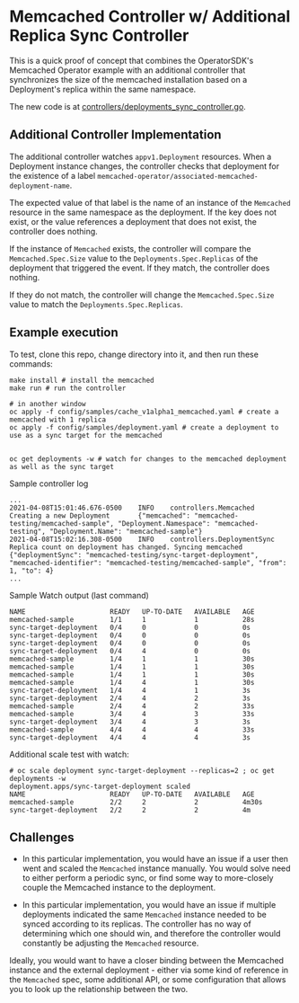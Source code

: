 # Memcached Controller w/ Additional Replica Sync Controller

This is a quick proof of concept that combines the OperatorSDK's Memcached
Operator example with an additional controller that synchronizes the size of the
memcached installation based on a Deployment's replica within the same
namespace.

The new code is at
[controllers/deployments_sync_controller.go](controllers/deployments_sync_controller.go).

## Additional Controller Implementation

The additional controller watches `appv1.Deployment` resources. When a
Deployment instance changes, the controller checks that deployment for the
existence of a label `memcached-operator/associated-memcached-deployment-name`.

The expected value of that label is the name of an instance of the `Memcached`
resource in the same namespace as the deployment. If the key does not exist, or
the value references a deployment that does not exist, the controller does
nothing.

If the instance of `Memcached` exists, the controller will compare the
`Memcached.Spec.Size` value to the `Deployments.Spec.Replicas` of the deployment
that triggered the event. If they match, the controller does nothing.

If they do not match, the controller will change the `Memcached.Spec.Size` value
to match the `Deployments.Spec.Replicas`.

## Example execution

To test, clone this repo, change directory into it, and then run these commands:

```shell
make install # install the memcached
make run # run the controller

# in another window
oc apply -f config/samples/cache_v1alpha1_memcached.yaml # create a memcached with 1 replica
oc apply -f config/samples/deployment.yaml # create a deployment to use as a sync target for the memcached


oc get deployments -w # watch for changes to the memcached deployment as well as the sync target
```

Sample controller log

```
...
2021-04-08T15:01:46.676-0500    INFO    controllers.Memcached   Creating a new Deployment       {"memcached": "memcached-testing/memcached-sample", "Deployment.Namespace": "memcached-testing", "Deployment.Name": "memcached-sample"}
2021-04-08T15:02:16.308-0500    INFO    controllers.DeploymentSync      Replica count on deployment has changed. Syncing memcached      {"deploymentSync": "memcached-testing/sync-target-deployment", "memcached-identifier": "memcached-testing/memcached-sample", "from": 1, "to": 4}
...
```

Sample Watch output (last command)

```
NAME                     READY   UP-TO-DATE   AVAILABLE   AGE
memcached-sample         1/1     1            1           28s
sync-target-deployment   0/4     0            0           0s
sync-target-deployment   0/4     0            0           0s
sync-target-deployment   0/4     0            0           0s
sync-target-deployment   0/4     4            0           0s
memcached-sample         1/4     1            1           30s
memcached-sample         1/4     1            1           30s
memcached-sample         1/4     1            1           30s
memcached-sample         1/4     4            1           30s
sync-target-deployment   1/4     4            1           3s
sync-target-deployment   2/4     4            2           3s
memcached-sample         2/4     4            2           33s
memcached-sample         3/4     4            3           33s
sync-target-deployment   3/4     4            3           3s
memcached-sample         4/4     4            4           33s
sync-target-deployment   4/4     4            4           3s
```

Additional scale test with watch:

```shell
# oc scale deployment sync-target-deployment --replicas=2 ; oc get deployments -w
deployment.apps/sync-target-deployment scaled
NAME                     READY   UP-TO-DATE   AVAILABLE   AGE
memcached-sample         2/2     2            2           4m30s
sync-target-deployment   2/2     2            2           4m
```

## Challenges

- In this particular implementation, you would have an issue if a user then went
  and scaled the `Memcached` instance manually. You would solve need to either
  perform a periodic sync, or find some way to more-closely couple the Memcached
  instance to the deployment.

- In this particular implementation, you would have an issue if multiple
  deployments indicated the same `Memcached` instance needed to be synced
  according to its replicas. The controller has no way of determining which one
  should win, and therefore the controller would constantly be adjusting the
  `Memcached` resource.

Ideally, you would want to have a closer binding between the Memcached instance
and the external deployment - either via some kind of reference in the
`Memcached` spec, some additional API, or some configuration that allows you to
look up the relationship between the two.